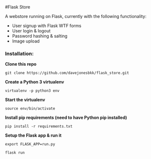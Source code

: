 #Flask Store

A webstore running on Flask, currently with the following functionality:

- User signup with Flask WTF forms
- User login & logout
- Password hashing & salting
- Image upload

<h3>Installation:</h3>

<b>Clone this repo</b>

```
git clone https://github.com/davejonesbkk/flask_store.git
```

<b>Create a Python 3 virtualenv</b>

```
virtualenv -p python3 env
```

<b>Start the virtualenv</b>

```
source env/bin/activate
```

<b>Install pip requirements (need to have Python pip installed)</b>

```
pip install -r requirements.txt
```

<b>Setup the Flask app & run it</b>

```
export FLASK_APP=run.py

flask run
```
